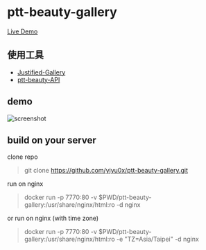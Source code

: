 # ptt-beauty-gallery

[Live Demo](http://178.128.61.189:7770/)

## 使用工具
- [Justified-Gallery](https://github.com/miromannino/Justified-Gallery)
- [ptt-beauty-API](https://github.com/yiyu0x/ptt-beauty-API)

## demo
![screenshot](https://i.imgur.com/Ac2KwtI.jpg)

## build on your server

clone repo
> git clone https://github.com/yiyu0x/ptt-beauty-gallery.git

run on nginx
> docker run  -p 7770:80 -v $PWD/ptt-beauty-gallery:/usr/share/nginx/html:ro -d nginx 

or run on nginx (with time zone)
> docker run  -p 7770:80 -v $PWD/ptt-beauty-gallery:/usr/share/nginx/html:ro -e "TZ=Asia/Taipei" -d nginx

